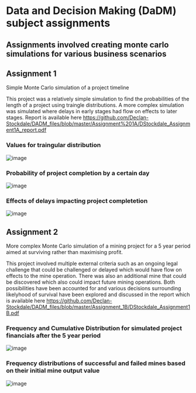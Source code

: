 # Data and Decision Making (DaDM) subject assignments

## Assignments involved creating monte carlo simulations for various business scenarios

## Assignment 1
Simple Monte Carlo simulation of a project timeline

This project was a relatively simple simulation to find the probabilities of the length of a project using traingle distributions.
A more complex simulation was simulated where delays in early stages had flow on effects to later stages. 
Report is available here https://github.com/Declan-Stockdale/DADM_files/blob/master/Assignment%201A/DStockdale_Assignment1A_report.pdf

### Values for traingular distribution 

![image](https://user-images.githubusercontent.com/53500810/206880488-77bf85ca-5026-4157-b600-660b3d7dab58.png)

### Probability of project completion by a certain day

![image](https://user-images.githubusercontent.com/53500810/206880493-0fa6637a-328f-43ef-b495-f0ad54ca4f54.png)

### Effects of delays impacting project completetion

![image](https://user-images.githubusercontent.com/53500810/206880497-9428c228-e81e-45a3-8e6e-3b433a492021.png)




## Assignment 2
 More complex Monte Carlo simulation of a mining project for a 5 year period aimed at surviving rather than maximising profit. 
 
This project involved multiple external criteria such as an ongoing legal challenge that could be challenged or delayed which would have flow on effects to the mine operation. There was also an additional mine that could be discovered which also could impact future mining operations. Both possibilities have been accounted for and various decisions surrounding likelyhood of survival have been explored and discussed in the report which is available here
https://github.com/Declan-Stockdale/DADM_files/blob/master/Assignment_1B/DStockdale_Assignment1B.pdf



### Frequency and Cumulative Distribution for simulated project financials after the 5 year period

![image](https://user-images.githubusercontent.com/53500810/206880782-aa32b676-01fd-4a39-b7f9-20dee71ea875.png)

### Frequency distributions of successful and failed mines based on their initial mine output value

![image](https://user-images.githubusercontent.com/53500810/206880677-8448cf56-d7b6-4e4e-b621-332195a5a49b.png)


